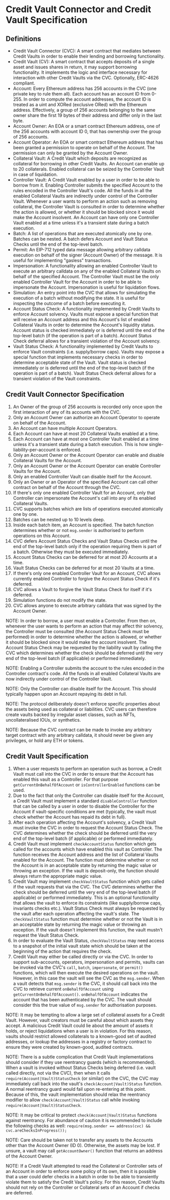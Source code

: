 # Credit Vault Connector and Credit Vault Specification

## Definitions

- Credit Vault Connector (CVC): A smart contract that mediates between Credit Vaults in order to enable their lending and borrowing functionality.
- Credit Vault (CV): A smart contract that accepts deposits of a single asset and issues shares in return, it may support borrowing functionality. It implements the logic and interface necessary for interaction with other Credit Vaults via the CVC. Optionally, ERC-4626 compliant.
- Account: Every Ethereum address has 256 accounts in the CVC (one private key to rule them all). Each account has an account ID from 0-255. In order to compute the account addresses, the account ID is treated as a uint and XORed (exclusive ORed) with the Ethereum address. Effectively, a group of 256 accounts belonging to the same owner share the first 19 bytes of their address and differ only in the last byte.
- Account Owner: An EOA or a smart contract Ethereum address, one of the 256 accounts with account ID 0, that has ownership over the group of 256 accounts.
- Account Operator: An EOA or smart contract Ethereum address that has been granted a permission to operate on behalf of the Account. The permission can only be granted by the Account Owner.
- Collateral Vault: A Credit Vault which deposits are recognized as collateral for borrowing in other Credit Vaults. An Account can enable up to 20 collaterals. Enabled collateral can be seized by the Controller Vault in case of liquidation.
- Controller Vault: A Credit Vault enabled by a user in order to be able to borrow from it. Enabling Controller submits the specified Account to the rules encoded in the Controller Vault's code. All the funds in all the enabled Collateral Vaults are indirectly under control of the Controller Vault. Whenever a user wants to perform an action such as removing collateral, the Controller Vault is consulted in order to determine whether the action is allowed, or whether it should be blocked since it would make the Account insolvent. An Account can have only one Controller Vault enabled at a time unless it's a transient state during a batch execution.
- Batch: A list of operations that are executed atomically one by one. Batches can be nested. A batch defers Account and Vault Status Checks until the end of the top-level batch.
- Permit: An EIP-712 typed data message allowing arbitrary calldata execution on behalf of the signer (Account Owner) of the message. It is useful for implementing "gasless" transactions.
- Impersonation: A functionality allowing an enabled Controller Vault to execute an arbitrary calldata on any of the enabled Collateral Vaults on behalf of the specified Account. The Controller Vault must be the only enabled Controller Vault for the Account in order to be able to impersonate the Account. Impersonation is useful for liquidation flows.
- Simulation: An entry point into the CVC that allows for simulating the execution of a batch without modifying the state. It is useful for inspecting the outcome of a batch before executing it.
- Account Status Check: A functionality implemented by Credit Vaults to enforce Account solvency. Vaults must expose a special function that will receive an Account address and this Account's list of enabled Collateral Vaults in order to determine the Account's liquidity status. Account status is checked immediately or is deferred until the end of the top-level batch (if the operation is part of a batch). Account Status Check deferral allows for a transient violation of the Account solvency.
- Vault Status Check: A functionality implemented by Credit Vaults to enforce Vault constraints (i.e. supply/borrow caps). Vaults may expose a special function that implements necessary checks in order to determine acceptable state of the Vault. Vault status is checked immediately or is deferred until the end of the top-level batch (if the operation is part of a batch). Vault Status Check deferral allows for a transient violation of the Vault constraints.


## Credit Vault Connector Specification

1. An Owner of the group of 256 accounts is recorded only once upon the first interaction of any of its accounts with the CVC.
1. Only an Account Owner can authorize an Account Operator to operate on behalf of the Account.
1. An Account can have multiple Account Operators.
1. Each Account can have at most 20 Collateral Vaults enabled at a time.
1. Each Account can have at most one Controller Vault enabled at a time unless it's a transient state during a batch execution. This is how single-liability-per-account is enforced.
1. Only an Account Owner or the Account Operator can enable and disable Collateral Vaults for the Account.
1. Only an Account Owner or the Account Operator can enable Controller Vaults for the Account.
1. Only an enabled Controller Vault can disable itself for the Account.
1. Only an Owner or an Operator of the specified Account can call other contract on behalf of the Account through the CVC.
1. If there's only one enabled Controller Vault for an Account, only that Controller can impersonate the Account's call into any of its enabled Collateral Vaults.
1. CVC supports batches which are lists of operations executed atomically one by one. 
1. Batches can be nested up to 10 levels deep.
1. Inside each batch item, an Account is specified. The batch function determines whether or not `msg.sender` is authorised to perform operations on this Account.
1. CVC defers Account Status Checks and Vault Status Checks until the end of the top-level batch only if the operation requiring them is part of a batch. Otherwise they must be executed immediately.
1. Account Status Checks can be deferred for at most 20 Accounts at a time.
1. Vault Status Checks can be deferred for at most 20 Vaults at a time.
1. If there's only one enabled Controller Vault for an Account, CVC allows currently enabled Controller to forgive the Account Status Check if it's deferred.
1. CVC allows a Vault to forgive the Vault Status Check for itself if it's deferred.
1. Simulation functions do not modify the state.
1. CVC allows anyone to execute arbitrary calldata that was signed by the Account Owner.

NOTE: In order to borrow, a user must enable a Controller. From then on, whenever the user wants to perform an action that may affect thir solvency, the Controller must be consulted (the Account Status Check must be performed) in order to determine whether the action is allowed, or whether it should be blocked since it would make the account insolvent. The Account Status Check may be requested by the liability vault by calling the CVC which determines whether the check should be deferred until the very end of the top-level batch (if applicable) or performed immediately.

NOTE: Enabling a Controller submits the account to the rules encoded in the Controller contract's code. All the funds in all enabled Collateral Vaults are now indirectly under control of the Controller Vault.

NOTE: Only the Controller can disable itself for the Account. This should typically happen upon an Account repaying its debt in full.

NOTE: The protocol deliberately doesn't enforce specific properties about the assets being used as collateral or liabilities. CVC users can therefore create vaults backed by irregular asset classes, such as NFTs, uncollateralised IOUs, or synthetics.

NOTE: Because the CVC contract can be made to invoke any arbitrary target contract with any arbitrary calldata, it should never be given any privileges, or hold any ETH or tokens.


## Credit Vault Specification

1. When a user requests to perform an operation such as borrow, a Credit Vault must call into the CVC in order to ensure that the Account has enabled this vault as a Controller. For that purpose `getCurrentOnBehalfOfAccount` or `isControllerEnabled` functions can be used.
1. Due to the fact that only the Controller can disable itself for the Account, a Credit Vault must implement a standard `disableController` function that can be called by a user in order to disable the Controller for the Account if vault-specific conditions are met (typically, the vault must check whether the Account has repaid its debt in full).
1. After each operation affecting the Account's solvency, a Credit Vault must invoke the CVC in order to request the Account Status Check. The CVC determines whether the check should be deferred until the very end of the top-level batch (if applicable) or performed immediately.
1. Credit Vault must implement `checkAccountStatus` function which gets called for the accounts which have enabled this vault as Controller. The function receives the Account address and the list of Collateral Vaults enabled for the Account. The function must determine whether or not the Account is in an acceptable state by returning the magic value or throwing an exception. If the vault is deposit-only, the function should always return the appropriate magic value.
1. Credit Vault may implement `checkVaultStatus` function which gets called if the vault requests that via the CVC. The CVC determines whether the check should be deferred until the very end of the top-level batch (if applicable) or performed immediately. This is an optional functionality that allows the vault to enforce its constraints (like supply/borrow caps, invariants checks etc.). Vault Status Check must always be requested by the vault after each operation affecting the vault's state. The `checkVaultStatus` function must determine whether or not the Vault is in an acceptable state by returning the magic value or throwing an exception. If the vault doesn't implement this function, the vault mustn't request the Vault Status Check.
1. In order to evaluate the Vault Status, `checkVaultStatus` may need access to a snapshot of the initial vault state which should be taken at the beginning of the action that requires the check.
1. Credit Vault may either be called directly or via the CVC. In order to support sub-accounts, operators, impersonation and permits, vaults can be invoked via the CVC's `call`, `batch`, `impersonate`, or `permit()` functions, which will then execute the desired operations on the vault. However, in this case the vault will see the CVC as the `msg.sender`. When a vault detects that `msg.sender` is the CVC, it should call back into the CVC to retrieve current `onBehalfOfAccount` using `getCurrentOnBehalfOfAccount()`. `onBehalfOfAccount` indicates the account that has been authenticated by the CVC. The vault should consider this the true value of `msg.sender` for authorisation purposes.

NOTE: It may be tempting to allow a large set of collateral assets for a Credit Vault. However, vault creators must be careful about which assets they accept. A malicious Credit Vault could lie about the amount of assets it holds, or reject liquidations when a user is in violation. For this reason, vaults should restrict allowed collaterals to a known-good set of audited addresses, or lookup the addresses in a registry or factory contract to ensure they were created by known-good, audited contracts.

NOTE: There is a subtle complication that Credit Vault implementations should consider if they use reentrancy guards (which is recommended). When a vault is invoked without Status Checks being deferred (i.e. vault called directly, not via the CVC), then when it calls `require(Account|Vault)StatusCheck` (or similar) on the CVC, the CVC may immediately call back into the vault's `check(Account|Vault)Status` function. A normal reentrancy guard would fail upon re-entering at this point. Because of this, the vault implementation should relax the reentrancy modifier to allow `check(Account|Vault)Status` call while invoking `require(Account|Vault)StatusCheck`.

NOTE: It may be critical to protect `check(Account|Vault)Status` functions against reentrancy. For abundance of caution it is recommended to include the following checks as well:
`require(msg.sender == address(cvc) && cvc.areChecksInProgress());`

NOTE: Care should be taken not to transfer any assets to the Accounts other than the Account Owner (ID 0). Otherwise, the assets may be lost. If unsure, a vault may call `getAccountOwner()` function that returns an address of the Account Owner.

NOTE: If a Credit Vault attempted to read the Collateral or Controller sets of an Account in order to enforce some policy of its own, then it is possible that a user could defer checks in a batch in order to be able to transiently violate them to satisfy the Credit Vault's policy. For this reason, Credit Vaults should not rely on the Controller or Collateral sets of an Account if checks are deferred.
